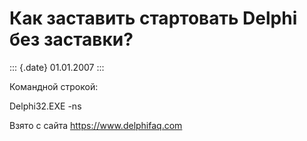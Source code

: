 Как заставить стартовать Delphi без заставки?
=============================================

::: {.date}
01.01.2007
:::

Командной строкой:

Delphi32.EXE -ns

Взято с сайта <https://www.delphifaq.com>
